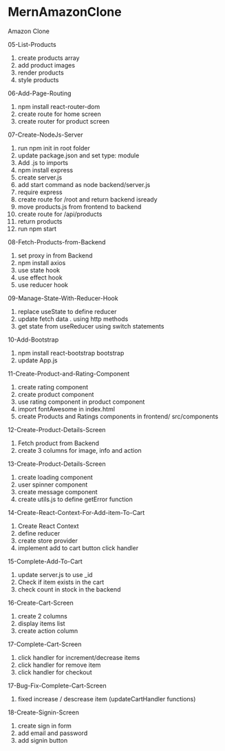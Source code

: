 # MernAmazonClone

Amazon Clone

05-List-Products

1. create products array
2. add product images
3. render products
4. style products

06-Add-Page-Routing

1. npm install react-router-dom
2. create route for home screen
3. create router for product screen

07-Create-NodeJs-Server

1. run npm init in root folder
2. update package.json and set type: module
3. Add .js to imports
4. npm install express
5. create server.js
6. add start command as node backend/server.js
7. require express
8. create route for /root and return backend isready
9. move products.js from frontend to backend
10. create route for /api/products
11. return products
12. run npm start

08-Fetch-Products-from-Backend

1. set proxy in from Backend
2. npm install axios
3. use state hook
4. use effect hook
5. use reducer hook

09-Manage-State-With-Reducer-Hook

1. replace useState to define reducer
2. update fetch data
   . using http methods
3. get state from useReducer using switch statements

10-Add-Bootstrap

1. npm install react-bootstrap bootstrap
2. update App.js

11-Create-Product-and-Rating-Component

1. create rating component
2. create product component
3. use rating component in product component
4. import fontAwesome in index.html
5. create Products and Ratings components in frontend/ src/components

12-Create-Product-Details-Screen

1. Fetch product from Backend
2. create 3 columns for image, info and action

13-Create-Product-Details-Screen

1. create loading component
2. user spinner component
3. create message component
4. create utils.js to define getError function

14-Create-React-Context-For-Add-item-To-Cart

1. Create React Context
2. define reducer
3. create store provider
4. implement add to cart button click handler

15-Complete-Add-To-Cart

1. update server.js to use \_id
2. Check if item exists in the cart
3. check count in stock in the backend

16-Create-Cart-Screen

1. create 2 columns
2. display items list
3. create action column

17-Complete-Cart-Screen

1. click handler for increment/decrease items
2. click handler for remove item
3. click handler for checkout

17-Bug-Fix-Complete-Cart-Screen

1. fixed increase / descrease item (updateCartHandler functions)

18-Create-Signin-Screen

1. create sign in form
2. add email and password
3. add signin button
